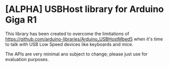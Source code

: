 # [ALPHA] USBHost library for Arduino Giga R1

This library has been created to overcome the limitations of https://github.com/arduino-libraries/Arduino_USBHostMbed5 when it's time to talk with USB Low Speed devices like keyboards and mice.

The APIs are very minimal ans subject to change; please just use for evaluation purposes.
